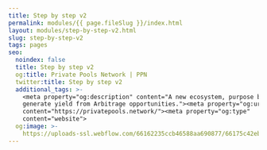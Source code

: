 ```yaml
---
title: Step by step v2
permalink: modules/{{ page.fileSlug }}/index.html
layout: modules/step-by-step-v2.html
slug: step-by-step-v2
tags: pages
seo:
  noindex: false
  title: Step by step v2
  og:title: Private Pools Network | PPN
  twitter:title: Step by step v2
  additional_tags: >-
    <meta property="og:description" content="A new ecosystem, purpose built to
    generate yield from Arbitrage opportunities."><meta property="og:url"
    content="https://privatepools.network/"><meta property="og:type"
    content="website">
  og:image: >-
    https://uploads-ssl.webflow.com/66162235ccb46588aa690877/66175c42ebc0ce580e5b9283_opengraph.jpg
---
```



